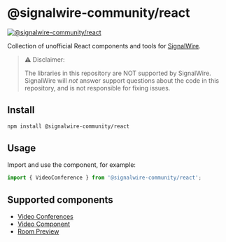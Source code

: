 # @signalwire-community/react

[![@signalwire-community/react](https://img.shields.io/npm/v/@signalwire-community/react)](https://www.npmjs.com/package/@signalwire-community/react)

Collection of unofficial React components and tools for [SignalWire](https://signalwire.com).

> ⚠️ Disclaimer:
> 
> The libraries in this repository are NOT supported by SignalWire. SignalWire will _not_ answer support questions about the code in this repository, and is not responsible for fixing issues.

## Install

```bash
npm install @signalwire-community/react
```

## Usage

Import and use the component, for example:

```js
import { VideoConference } from '@signalwire-community/react';
```

## Supported components

 - [Video Conferences](/packages/react/src/components/VideoConference)
 - [Video Component](./packages/react/src/components/Video)
 - [Room Preview](./packages/react/src/components/RoomPreview)
